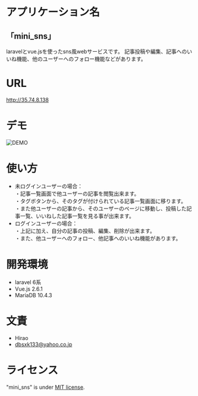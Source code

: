 # アプリケーション名
## 「mini_sns」

laravelとvue.jsを使ったsns風webサービスです。
記事投稿や編集、記事へのいいね機能、他のユーザーへのフォロー機能などがあります。

# URL
http://35.74.8.138

# デモ
![DEMO](https://user-images.githubusercontent.com/68194473/117990719-606aee00-b378-11eb-8a9f-f8551e10736a.gif)


# 使い方

* 未ログインユーザーの場合：  
    ・記事一覧画面で他ユーザーの記事を閲覧出来ます。  
    ・タグボタンから、そのタグが付けられている記事一覧画面に移ります。  
    ・また他ユーザーの記事から、そのユーザーのページに移動し、投稿した記事一覧、いいねした記事一覧を見る事が出来ます。
* ログインユーザーの場合：  
    ・上記に加え、自分の記事の投稿、編集、削除が出来ます。  
    ・また、他ユーザーへのフォロー、他記事へのいいね機能があります。

 

# 開発環境


* laravel 6系
* Vue.js 2.6.1
* MariaDB 10.4.3  



# 文責

* Hirao
* dbsxk133@yahoo.co.jp  

# ライセンス

"mini_sns" is under [MIT license](https://en.wikipedia.org/wiki/MIT_License).
